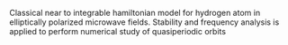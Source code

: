 Classical near to integrable hamiltonian model for hydrogen atom in elliptically polarized  microwave fields. 
Stability and frequency analysis is applied to perform numerical study of quasiperiodic orbits 
